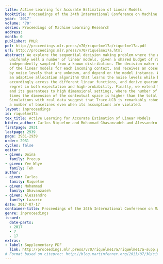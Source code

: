 ```yaml
---
title: Active Learning for Accurate Estimation of Linear Models
booktitle: Proceedings of the 34th International Conference on Machine Learning
year: '2017'
volume: '70'
series: Proceedings of Machine Learning Research
address: 
month: 0
publisher: PMLR
pdf: http://proceedings.mlr.press/v70/riquelme17a/riquelme17a.pdf
url: http://proceedings.mlr.press/v70/riquelme17a.html
abstract: We explore the sequential decision making problem where the goal is to estimate
  uniformly well a number of linear models, given a shared budget of random contexts
  independently sampled from a known distribution. The decision maker must query one
  of the linear models for each incoming context, and receives an observation corrupted
  by noise levels that are unknown, and depend on the model instance. We present Trace-UCB,
  an adaptive allocation algorithm that learns the noise levels while balancing contexts
  accordingly across the different linear functions, and derive guarantees for simple
  regret in both expectation and high-probability. Finally, we extend the algorithm
  and its guarantees to high dimensional settings, where the number of linear models
  times the dimension of the contextual space is higher than the total budget of samples.
  Simulations with real data suggest that Trace-UCB is remarkably robust, outperforming
  a number of baselines even when its assumptions are violated.
layout: inproceedings
id: riquelme17a
tex_title: Active Learning for Accurate Estimation of Linear Models
bibtex_author: Carlos Riquelme and Mohammad Ghavamzadeh and Alessandro Lazaric
firstpage: 2931
lastpage: 2939
page: 2931-2939
order: 2931
cycles: false
editor:
- given: Doina
  family: Precup
- given: Yee Whye
  family: Teh
author:
- given: Carlos
  family: Riquelme
- given: Mohammad
  family: Ghavamzadeh
- given: Alessandro
  family: Lazaric
date: 2017-07-17
container-title: Proceedings of the 34th International Conference on Machine Learning
genre: inproceedings
issued:
  date-parts:
  - 2017
  - 7
  - 17
extras:
- label: Supplementary PDF
  link: http://proceedings.mlr.press/v70/riquelme17a/riquelme17a-supp.pdf
# Format based on citeproc: http://blog.martinfenner.org/2013/07/30/citeproc-yaml-for-bibliographies/
---
```


